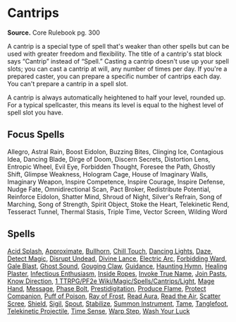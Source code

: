 # Cantrips
**Source.** Core Rulebook pg. 300

A cantrip is a special type of spell that's weaker than other spells but can be used with greater freedom and flexibility. The title of a cantrip's stat block says “Cantrip” instead of “Spell.” Casting a cantrip doesn't use up your spell slots; you can cast a cantrip at will, any number of times per day. If you're a prepared caster, you can prepare a specific number of cantrips each day. You can't prepare a cantrip in a spell slot.

A cantrip is always automatically heightened to half your level, rounded up. For a typical spellcaster, this means its level is equal to the highest level of spell slot you have.

## Focus Spells
Allegro, Astral Rain, Boost Eidolon, Buzzing Bites, Clinging Ice, Contagious Idea, Dancing Blade, Dirge of Doom, Discern Secrets, Distortion Lens, Entropic Wheel, Evil Eye, Forbidden Thought, Foresee the Path, Ghostly Shift, Glimpse Weakness, Hologram Cage, House of Imaginary Walls, Imaginary Weapon, Inspire Competence, Inspire Courage, Inspire Defense, Nudge Fate, Omnidirectional Scan, Pact Broker, Redistribute Potential, Reinforce Eidolon, Shatter Mind, Shroud of Night, Silver's Refrain, Song of Marching, Song of Strength, Spirit Object, Stoke the Heart, Telekinetic Rend, Tesseract Tunnel, Thermal Stasis, Triple Time, Vector Screen, Wilding Word

## Spells
[Acid Splash](Acid%20Splash.md), [Approximate](Approximate.md), [Bullhorn](Bullhorn.md), [Chill Touch](Chill%20Touch.md), [Dancing Lights](Dancing%20Lights.md), [Daze](Daze.md), [Detect Magic](Detect%20Magic.md), [Disrupt Undead](Disrupt%20Undead.md), [Divine Lance](Divine%20Lance.md), [Electric Arc](Electric%20Arc.md), [Forbidding Ward](Forbidding%20Ward.md), [Gale Blast](Gale%20Blast.md), [Ghost Sound](Ghost%20Sound.md), [Gouging Claw](Gouging%20Claw.md), [Guidance](Guidance.md), [Haunting Hymn](Haunting%20Hymn.md), [Healing Plaster](Healing%20Plaster.md), [Infectious Enthusiasm](Infectious%20Enthusiasm.md), [Inside Ropes](Inside%20Ropes.md), [Invoke True Name](Invoke%20True%20Name.md), [Join Pasts](Join%20Pasts.md), [Know Direction](Know%20Direction.md), [1 TTRPG/PF2e Wiki/Magic/Spells/Cantrips/Light](1%20TTRPG/PF2e%20Wiki/Magic/Spells/Cantrips/Light), [Mage Hand](Mage%20Hand.md), [Message](Message.md), [Phase Bolt](Phase%20Bolt.md), [Prestidigitation](Prestidigitation.md), [Produce Flame](Produce%20Flame.md), [Protect Companion](Protect%20Companion.md), [Puff of Poison](Puff%20of%20Poison.md), [Ray of Frost](Ray%20of%20Frost.md), [Read Aura](Read%20Aura.md), [Read the Air](Read%20the%20Air.md), [Scatter Scree](Scatter%20Scree.md), [Shield](Shield.md), [Sigil](Sigil.md), [Spout](Spout.md), [Stabilize](Stabilize.md), [Summon Instrument](Summon%20Instrument.md), [Tame](Tame.md), [Tanglefoot](Tanglefoot.md), [Telekinetic Projectile](Telekinetic%20Projectile.md), [Time Sense](Time%20Sense.md), [Warp Step](Warp%20Step.md), [Wash Your Luck](Wash%20Your%20Luck.md)

